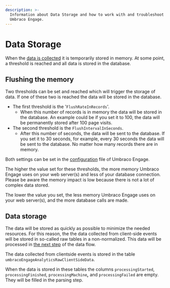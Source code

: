 ```yaml
---
description: >-
  Information about Data Storage and how to work with and troubleshoot it in
  Umbraco Engage.
---
```


# Data Storage

When the [data is collected](data-collection.md) it is temporarily stored in memory. At some point, a threshold is reached and all data is stored in the database.

## Flushing the memory

Two thresholds can be set and reached which will trigger the storage of data. If one of these two is reached the data will be stored in the database.

* The first threshold is the '`FlushRateInRecords`'.
  * When this number of records is in memory the data will be stored in the database. An example could be if you set it to 100, the data will be permanently stored after 100 page visits.
* The second threshold is the `FlushIntervalInSeconds`.
  * After this number of seconds, the data will be sent to the database. If you set it to 30 seconds, for example, every 30 seconds the data will be sent to the database. No matter how many records there are in memory.

Both settings can be set in the [configuration](../../settings/configuration.md) file of Umbraco Engage.

The higher the value set for these thresholds, the more memory Umbraco Engage uses on your web server(s) and less of your database connection. Please be aware the memory impact is low because there is not a lot of complex data stored.

The lower the value you set, the less memory Umbraco Engage uses on your web server(s), and the more database calls are made.

## Data storage

The data will be stored as quickly as possible to minimize the needed resources. For this reason, the the data collected from client-side events will be stored in so-called raw tables in a non-normalized. This data will be processed in [the next step](data-parsing.md) of the data flow.

The data collected from clientside events is stored in the table `umbracoEngageAnalyticsRawClientSideData`.

When the data is stored in these tables the columns `processingStarted`, `processingFinished`, `processingMachine`**,** and `processingFailed` are empty. They will be filled in the parsing step.
